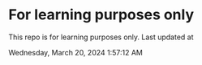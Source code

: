 # For learning purposes only
This repo is for learning purposes only.
Last updated at

Wednesday, March 20, 2024 1:57:12 AM

